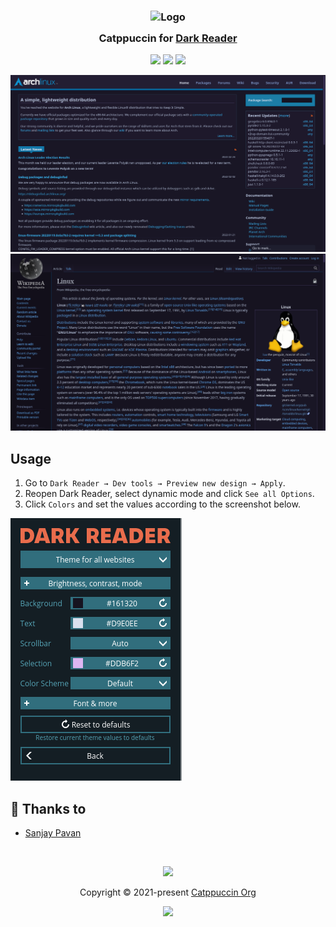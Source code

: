 <h3 align="center">
	<img src="https://raw.githubusercontent.com/catppuccin/catppuccin/main/assets/logos/exports/1544x1544_circle.png" width="100" alt="Logo"/><br/>
	<img src="https://raw.githubusercontent.com/catppuccin/catppuccin/main/assets/misc/transparent.png" height="30" width="0px"/>
	Catppuccin for <a href="https://github.com/darkreader/darkreader">Dark Reader</a>
	<img src="https://raw.githubusercontent.com/catppuccin/catppuccin/main/assets/misc/transparent.png" height="30" width="0px"/>
</h3>

<p align="center">
    <a href="https://github.com/catppuccin/dark-reader/stargazers"><img src="https://img.shields.io/github/stars/catppuccin/dark-reader?colorA=363a4f&colorB=b7bdf8&style=for-the-badge"></a>
    <a href="https://github.com/catppuccin/dark-reader/issues"><img src="https://img.shields.io/github/issues/catppuccin/dark-reader?colorA=363a4f&colorB=f5a97f&style=for-the-badge"></a>
    <a href="https://github.com/catppuccin/dark-reader/contributors"><img src="https://img.shields.io/github/contributors/catppuccin/dark-reader?colorA=363a4f&colorB=a6da95&style=for-the-badge"></a>
</p>

![Dark Reader Theme Preview 1](assets/preview-1.png)
![Dark Reader Theme Preview 2](assets/preview-2.png)

## Usage

1. Go to `Dark Reader → Dev tools → Preview new design → Apply`.
2. Reopen Dark Reader, select dynamic mode and click `See all Options`.
3. Click `Colors` and set the values according to the screenshot below.

![Dark Reader Theme Settings](assets/settings.png)

## 💝 Thanks to

- [Sanjay Pavan](https://github.com/WitherCubes)

&nbsp;

<p align="center"><img src="https://raw.githubusercontent.com/catppuccin/catppuccin/main/assets/footers/gray0_ctp_on_line.svg?sanitize=true" /></p>
<p align="center">Copyright &copy; 2021-present <a href="https://github.com/catppuccin" target="_blank">Catppuccin Org</a>
<p align="center"><a href="https://github.com/catppuccin/catppuccin/blob/main/LICENSE"><img src="https://img.shields.io/static/v1.svg?style=for-the-badge&label=License&message=MIT&logoColor=d9e0ee&colorA=363a4f&colorB=b7bdf8"/></a></p>
